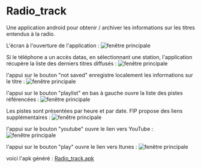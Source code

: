 # Radio_track
Une application android pour obtenir / archiver les informations sur les titres entendus à la radio.

L'écran à l'ouverture de l'application :
![fenêtre principale](02.png)


Si le téléphone a un accès datas, en sélectionnant une station, l'application récupère la liste des derniers titres diffusés :
![fenêtre principale](03.png)


l'appui sur le bouton "not saved" enregistre localement les informations sur le titre :
![fenêtre principale](04.png)


l'appui sur le bouton "playlist" en bas à gauche ouvre la liste des pistes référencées :
![fenêtre principale](05.png)


Les pistes sont présentées par heure et par date. FIP propose des liens supplémentaires :
![fenêtre principale](06.png)


l'appui sur le bouton "youtube" ouvre le lien vers YouTube :
![fenêtre principale](07.png)


l'appui sur le bouton "play" ouvre le lien vers Itunes :
![fenêtre principale](08.png)













voici l'apk généré :
[Radio_track.apk](android-debug.apk)
